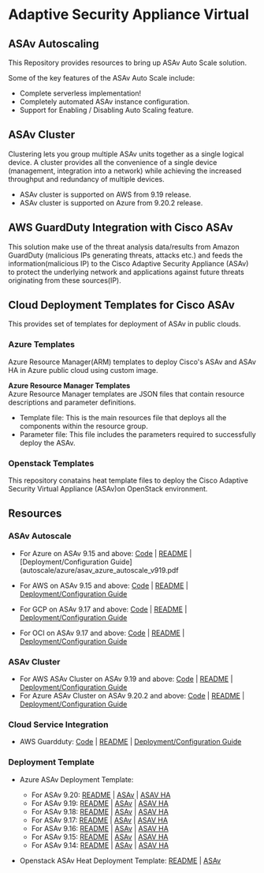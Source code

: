 # Adaptive Security Appliance Virtual

## ASAv Autoscaling

This Repository provides resources to bring up ASAv Auto Scale solution.

Some of the key features of the ASAv Auto Scale include:

* Complete serverless implementation!
* Completely automated ASAv instance configuration.
* Support for Enabling / Disabling Auto Scaling feature.

## ASAv Cluster

Clustering lets you group multiple ASAv units together as a single logical device.
A cluster provides all the convenience of a single device (management, integration into a network) while achieving the increased throughput and redundancy of multiple devices.
* ASAv cluster is supported on AWS from 9.19 release.
* ASAv cluster is supported on Azure from 9.20.2 release.

## AWS GuardDuty Integration with Cisco ASAv

This solution make use of the threat analysis data/results from Amazon GuardDuty (malicious IPs generating threats, attacks etc.) and feeds the information(malicious IP) to the Cisco Adaptive Security Appliance (ASAv) to protect the underlying network and applications against future threats originating from these sources(IP).

## Cloud Deployment Templates for Cisco ASAv

This provides set of templates for deployment of ASAv in public clouds.

### Azure Templates

Azure Resource Manager(ARM) templates to deploy Cisco's ASAv and ASAv HA in Azure public cloud using custom image.

**Azure Resource Manager Templates**<br>
Azure Resource Manager templates are JSON files that contain resource descriptions and parameter definitions.
* Template file: This is the main resources file that deploys all the components within the resource group.
* Parameter file: This file includes the parameters required to successfully deploy the ASAv.

### Openstack Templates

This repository conatains heat template files to deploy the Cisco Adaptive Security Virtual Appliance (ASAv)on OpenStack environment.

## Resources

### ASAv Autoscale
* For Azure on ASAv 9.15 and above: [Code](autoscale/azure/)     |     [README](autoscale/azure/README.md)     |     [Deployment/Configuration Guide](autoscale/azure/asav_azure_autoscale_v919.pdf

* For AWS on ASAv 9.15 and above: [Code](autoscale/aws/)     |     [README](autoscale/aws/README.md)     |     [Deployment/Configuration Guide](autoscale/aws/asav_aws_autoscale.pdf)

* For GCP on ASAv 9.17 and above: [Code](autoscale/gcp/)     |     [README](autoscale/gcp/README.md)     |     [Deployment/Configuration Guide](autoscale/gcp/asav_gcp_autoscale.pdf)

* For OCI on ASAv 9.17 and above: [Code](autoscale/oci/)     |     [README](autoscale/oci/README.md)     |     [Deployment/Configuration Guide](autoscale/oci/ASAv_Auto_Scale_Solution_on_OCI.pdf)

### ASAv Cluster

* For AWS ASAv Cluster on ASAv 9.19 and above: [Code](cluster/aws/)     |     [README](cluster/aws/README.md)     |     [Deployment/Configuration Guide](cluster/aws/cluster-asav-public.pdf)
* For Azure ASAv Cluster on ASAv 9.20.2 and above: [Code](cluster/azure)     |     [README](cluster/azure/README.md)     |     [Deployment/Configuration Guide](cluster/azure/cluster-azure-public.pdf)

### Cloud Service Integration    

* AWS Guardduty: [Code](cloud-service-integration/aws/guardduty/)     |     [README](cloud-service-integration/aws/guardduty/README.md)     |     [Deployment/Configuration Guide](cloud-service-integration/aws/guardduty/Cisco_ASAv_AWS_GuardDuty_Integration_User_Configuration_Guide.pdf)


### Deployment Template
* Azure ASAv Deployment Template:
    * For ASAv 9.20: [README](deployment-templates/azure/README.md) | [ASAv](deployment-templates/azure/ASAv9.20/asav/README.md)  |   [ASAV HA](deployment-templates/azure/ASAv9.20/asav-ha/README.md)
    * For ASAv 9.19: [README](deployment-templates/azure/README.md) | [ASAv](deployment-templates/azure/ASAv9.19/asav/README.md)  |   [ASAV HA](deployment-templates/azure/ASAv9.19/asav-ha/README.md)
    * For ASAv 9.18: [README](deployment-templates/azure/README.md) | [ASAv](deployment-templates/azure/ASAv9.18/asav/README.md)  |   [ASAV HA](deployment-templates/azure/ASAv9.18/asav-ha/README.md)
    * For ASAv 9.17: [README](deployment-templates/azure/README.md) | [ASAv](deployment-templates/azure/ASAv9.17/asav/README.md)  |   [ASAV HA](deployment-templates/azure/ASAv9.17/asav-ha/README.md)
    * For ASAv 9.16: [README](deployment-templates/azure/README.md) | [ASAv](deployment-templates/azure/ASAv9.16/asav/README.md)  |   [ASAV HA](deployment-templates/azure/ASAv9.16/asav-ha/README.md)
    * For ASAv 9.15: [README](deployment-templates/azure/README.md) | [ASAv](deployment-templates/azure/ASAv9.15/asav/README.md)  |   [ASAV HA](deployment-templates/azure/ASAv9.15/asav-ha/README.md)
    * For ASAv 9.14: [README](deployment-templates/azure/README.md) | [ASAv](deployment-templates/azure/ASAv9.14/asav/README.md)  |   [ASAV HA](deployment-templates/azure/ASAv9.14/asav-ha/README.md)


* Openstack ASAv Heat Deployment Template: [README](deployment-templates/openstack/README.md) | [ASAv](deployment-templates/openstack/ASAv/README.md)


